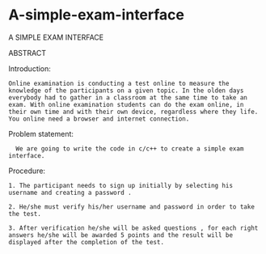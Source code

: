 # A-simple-exam-interface
A SIMPLE EXAM INTERFACE

ABSTRACT

 Introduction:

    Online examination is conducting a test online to measure the knowledge of the participants on a given topic. In the olden days everybody had to gather in a classroom at the same time to take an exam. With online examination students can do the exam online, in their own time and with their own device, regardless where they life. You online need a browser and internet connection. 

 Problem statement:

      We are going to write the code in c/c++ to create a simple exam interface.

 Procedure:

    1. The participant needs to sign up initially by selecting his username and creating a password .

    2. He/she must verify his/her username and password in order to take
    the test.

    3. After verification he/she will be asked questions , for each right
    answers he/she will be awarded 5 points and the result will be
    displayed after the completion of the test.
